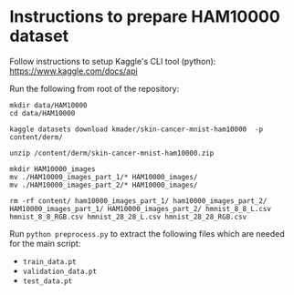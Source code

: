 # Instructions to prepare HAM10000 dataset

Follow instructions to setup Kaggle's CLI tool (python): https://www.kaggle.com/docs/api

Run the following from root of the repository:
```
mkdir data/HAM10000
cd data/HAM10000

kaggle datasets download kmader/skin-cancer-mnist-ham10000  -p content/derm/

unzip /content/derm/skin-cancer-mnist-ham10000.zip

mkdir HAM10000_images
mv ./HAM10000_images_part_1/* HAM10000_images/
mv ./HAM10000_images_part_2/* HAM10000_images/

rm -rf content/ ham10000_images_part_1/ ham10000_images_part_2/ HAM10000_images_part_1/ HAM10000_images_part_2/ hmnist_8_8_L.csv hmnist_8_8_RGB.csv hmnist_28_28_L.csv hmnist_28_28_RGB.csv
```

Run `python preprocess.py` to extract the following files which are needed for the main script:    
* `train_data.pt`
* `validation_data.pt`
* `test_data.pt`
